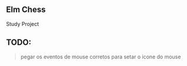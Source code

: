## Elm Chess
Study Project

## TODO:
> pegar os eventos de mouse corretos para setar o icone do mouse
